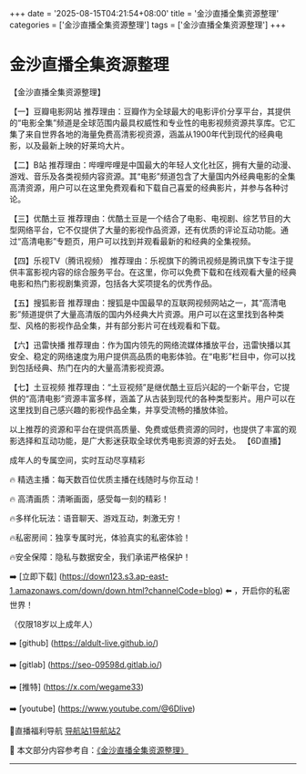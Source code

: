 +++
date = '2025-08-15T04:21:54+08:00'
title = '金沙直播全集资源整理'
categories = ['金沙直播全集资源整理']
tags = ['金沙直播全集资源整理']
+++

# 金沙直播全集资源整理

【金沙直播全集资源整理】

【一】豆瓣电影网站
推荐理由：豆瓣作为全球最大的电影评价分享平台，其提供的“电影全集”频道是全球范围内最具权威性和专业性的电影视频资源共享库。它汇集了来自世界各地的海量免费高清影视资源，涵盖从1900年代到现代的经典电影，以及最新上映的好莱坞大片。

【二】B站
推荐理由：哔哩哔哩是中国最大的年轻人文化社区，拥有大量的动漫、游戏、音乐及各类视频内容资源。其“电影”频道包含了大量国内外经典电影的全集高清资源，用户可以在这里免费观看和下载自己喜爱的经典影片，并参与各种讨论。

【三】优酷土豆
推荐理由：优酷土豆是一个结合了电影、电视剧、综艺节目的大型网络平台，它不仅提供了大量的影视作品资源，还有优质的评论互动功能。通过“高清电影”专题页，用户可以找到并观看最新的和经典的全集视频。

【四】乐视TV（腾讯视频）
推荐理由：乐视旗下的腾讯视频是腾讯旗下专注于提供丰富影视内容的综合服务平台。在这里，你可以免费下载和在线观看大量的经典电影和热门影视剧集资源，包括各大奖项提名的优秀作品。

【五】搜狐影音
推荐理由：搜狐是中国最早的互联网视频网站之一，其“高清电影”频道提供了大量高清版的国内外经典大片资源。用户可以在这里找到各种类型、风格的影视作品全集，并有部分影片可在线观看和下载。

【六】迅雷快播
推荐理由：作为国内领先的网络流媒体播放平台，迅雷快播以其安全、稳定的网络速度为用户提供高品质的电影体验。在“电影”栏目中，你可以找到包括经典、热门在内的大量高清影视资源。

【七】土豆视频
推荐理由：“土豆视频”是继优酷土豆后兴起的一个新平台，它提供的“高清电影”资源丰富多样，涵盖了从古装到现代的各种类型影片。用户可以在这里找到自己感兴趣的影视作品全集，并享受流畅的播放体验。

以上推荐的资源和平台在提供高质量、免费或低费资源的同时，也提供了丰富的观影选择和互动功能，是广大影迷获取全球优秀电影资源的好去处。
【6D直播】

 成年人的专属空间，实时互动尽享精彩

🔥 精选主播：每天数百位优质主播在线随时与你互动！

🔥 高清画质：清晰画面，感受每一刻的精彩！

🔥多样化玩法：语音聊天、游戏互动，刺激无穷！

🔥私密房间：独享专属时光，体验真实的私密体验！

🔥安全保障：隐私与数据安全，我们承诺严格保护！

➡️ [立即下载] (https://down123.s3.ap-east-1.amazonaws.com/down/down.html?channelCode=blog) ⬅️ ，开启你的私密世界！

 （仅限18岁以上成年人）

➡️ [github] (https://aldult-live.github.io/)

➡️ [gitlab] (https://seo-09598d.gitlab.io/)

➡️ [推特] (https://x.com/wegame33)

➡️ [youtube] (https://www.youtube.com/@6Dlive)

🔞直播福利导航   [导航站1](https://webstack-86085a.gitlab.io/)[导航站2](https://onlygit123-2.github.io/)

📘 本文部分内容参考自：[《金沙直播全集资源整理》](https://webstack-hugo-15.pages.dev/)

---

